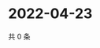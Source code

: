 # 2022-04-23

共 0 条

<!-- BEGIN WEIBO -->
<!-- 最后更新时间 Sat Apr 23 2022 14:19:14 GMT+0800 (China Standard Time) -->

<!-- END WEIBO -->
